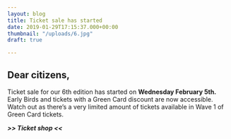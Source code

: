 ```yaml
---
layout: blog
title: Ticket sale has started
date: 2019-01-29T17:15:37.000+00:00
thumbnail: "/uploads/6.jpg"
draft: true

---
```

## Dear citizens,

Ticket sale for our 6th edition has started on **Wednesday February 5th.** Early Birds and tickets with a Green Card discount are now accessible. Watch out as there’s a very limited amount of tickets available in Wave 1 of Green Card tickets.

**_>> Ticket shop <<_**